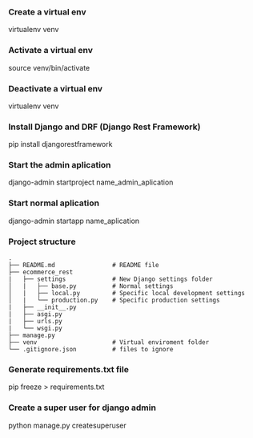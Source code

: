 ### Create a virtual env

virtualenv venv

### Activate a virtual env

source venv/bin/activate

### Deactivate a virtual env

virtualenv venv

### Install Django and DRF (Django Rest Framework)

pip install djangorestframework


### Start the admin aplication

django-admin startproject name_admin_aplication

### Start normal aplication

django-admin startapp name_aplication


### Project structure

```
.
├── README.md                # README file
├── ecommerce_rest
|   ├── settings             # New Django settings folder
│   |   ├── base.py          # Normal settings
│   |   ├── local.py         # Specific local development settings
│   |   └── production.py    # Specific production settings
|   ├── __init__.py          
|   ├── asgi.py              
|   ├── urls.py              
|   └── wsgi.py              
├── manage.py
├── venv                     # Virtual enviroment folder
└── .gitignore.json          # files to ignore

```

### Generate requirements.txt file

pip freeze > requirements.txt


### Create a super user for django admin

python manage.py createsuperuser
